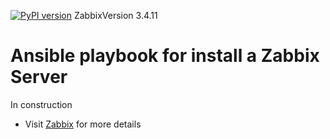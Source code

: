 [![PyPI version](https://img.shields.io/pypi/v/ansible.svg)](https://pypi.python.org/pypi/ansible/2.4.2.0) ZabbixVersion 3.4.11
# Ansible playbook for install a Zabbix Server

In construction
         
- Visit <a title="Zabbix" target="_blank" href="https://zabbix.com">Zabbix</a> for more details
